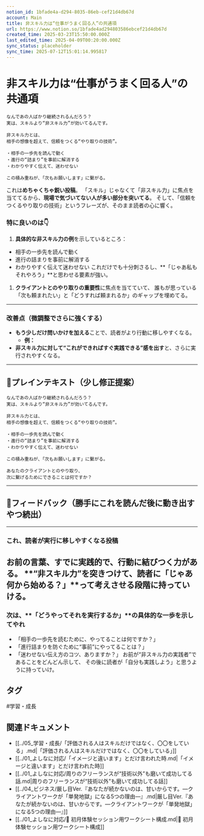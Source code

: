 ```yaml
---
notion_id: 1bfade4a-d294-8035-86eb-cef21d4db67d
account: Main
title: 非スキル力は“仕事がうまく回る人”の共通項
url: https://www.notion.so/1bfade4ad294803586ebcef21d4db67d
created_time: 2025-03-23T15:50:00.000Z
last_edited_time: 2025-04-09T00:20:00.000Z
sync_status: placeholder
sync_time: 2025-07-12T15:01:14.995817
---
```

# 非スキル力は“仕事がうまく回る人”の共通項

```plain text
なんであの人ばかり継続されるんだろう？
実は、スキルより“非スキル力”が効いてるんです。

非スキル力とは、
相手の想像を超えて、信頼をつくる“やり取りの技術”。

・相手の一歩先を読んで動く
・進行の“詰まり”を事前に解消する
・わかりやすく伝えて、迷わせない

この積み重ねが、「次もお願いします」に繋がる。
```
これは**めちゃくちゃ鋭い投稿**。
「スキル」じゃなくて「非スキル力」に焦点を当ててるから、**現場で気づいてない人が多い部分を突いてる**。
そして、「信頼をつくるやり取りの技術」というフレーズが、そのまま読者の心に響く。
### 特に良いのは👇
1. **具体的な非スキル力の例**を示しているところ：
  - 相手の一歩先を読んで動く
  - 進行の詰まりを事前に解消する
  - わかりやすく伝えて迷わせない
これだけでも十分刺さるし、**「じゃあ私もそれやろう」**と思わせる要素が強い。
1. **クライアントとのやり取りの重要性**に焦点を当てていて、
  誰もが思っている「次も頼まれたい」と「どうすれば頼まれるか」のギャップを埋めてる。
---
### 改善点（微調整でさらに強くする）
- **もう少しだけ問いかけを加える**ことで、読者がより行動に移しやすくなる。
  - **例：**
- **非スキル力に対して“これができればすぐ実践できる”感を出す**と、さらに実行されやすくなる。
---
## 📄プレインテキスト（少し修正提案）
```plain text
なんであの人ばかり継続されるんだろう？
実は、スキルより“非スキル力”が効いてるんです。

非スキル力とは、
相手の想像を超えて、信頼をつくる“やり取りの技術”。

・相手の一歩先を読んで動く
・進行の“詰まり”を事前に解消する
・わかりやすく伝えて、迷わせない

この積み重ねが、「次もお願いします」に繋がる。

あなたのクライアントとのやり取り、
次に繋げるためにできることは何ですか？
```
---
## 🔨フィードバック（勝手にこれを読んだ後に動き出すやつ続出）
---
### これ、読者が**実行に移しやすくなる投稿**
お前の言葉、すでに**実践的で、行動に結びつく力がある**。
**“非スキル力”を突きつけて、読者に「じゃあ何から始める？」**って考えさせる段階に持っていける。
---
### 次は、**「どうやってそれを実行するか」**の具体的な一歩を示してやれ
- 「相手の一歩先を読むために、やってることは何ですか？」
- 「進行詰まりを防ぐために“事前”にやってることは？」
- 「迷わせない伝え方のコツ、ありますか？」
お前が“非スキル力の実践者”であることをどんどん示して、
その後に読者が「自分も実践しよう」と思うように持っていけ。

## タグ

#学習・成長 

## 関連ドキュメント

- [[../05_学習・成長/「評価される人はスキルだけではなく、〇〇をしている」.md|「評価される人はスキルだけではなく、〇〇をしている」]]
- [[../01_よしなに対応/「イメージと違います」とだけ言われた時.md|「イメージと違います」とだけ言われた時]]
- [[../01_よしなに対応/周りのフリーランスが“技術以外”も磨いて成功してる話.md|周りのフリーランスが“技術以外”も磨いて成功してる話]]
- [[../04_ビジネス/厳し目Ver.『あなたが続かないのは、甘いからです。—クライアントワークが「単発地獄」になる5つの理由—』.md|厳し目Ver.『あなたが続かないのは、甘いからです。—クライアントワークが「単発地獄」になる5つの理由—』]]
- [[../01_よしなに対応/📝 初月体験セッション用ワークシート構成.md|📝 初月体験セッション用ワークシート構成]]
